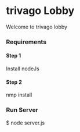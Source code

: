 # trivago Lobby

Welcome to trivago lobby
### Requirements 
#### Step 1 
Install nodeJs
#### Step 2 
nmp install

###  Run Server
$ node server.js